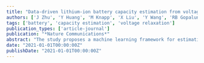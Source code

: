 ```yaml
---
title: "Data-driven lithium-ion battery capacity estimation from voltage relaxation"
authors: ['J Zhu', 'Y Huang', 'M Knapp', 'X Liu', 'Y Wang', 'RB Gopaluni', 'Y Cao', 'M Heere']
tags: ['battery', 'capacity estimation', 'voltage relaxation']
publication_types: ['article-journal']
publication: "*Nature Communications*"
abstract: "The study proposes a machine learning framework for estimating battery capacity using voltage relaxation signals."
date: "2021-01-01T00:00:00Z"
publishDate: "2021-01-01T00:00:00Z"
---
```


